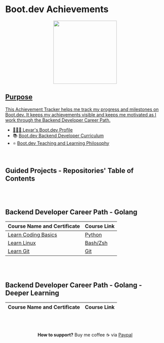 # Boot.dev Achievements

<p align="center">
<a href="https://www.boot.dev/u/lev2pr0">  
  <img src="https://github.com/bootdotdev/bootdev/assets/4583705/7a1184f1-bb43-45fa-a363-f18f8309056f" style="width:200px;" />
</p>

## Purpose

This Achievement Tracker helps me track my progress and milestones on Boot.dev. It keeps my achievements visible and keeps me motivated as I work through the Backend Developer Career Path.

- 👨🏽‍💻 [Levar's Boot.dev Profile](https://www.boot.dev/u/lev2pr0)
- 📚 [Boot.dev Backend Developer Curriculum](https://www.boot.dev/tracks/backend-python-golang)
- ⭐ [Boot.dev Teaching and Learning Philosophy](https://blog.boot.dev/about/)

</br>


## Guided Projects - Repositories' Table of Contents
<!---
- [Build a Bookbot](https://www.boot.dev/courses/build-bookbot-python)                                 
- [Build an Asteroids Game](https://www.boot.dev/courses/build-asteroids-python)
- [Build an AI Agent](Python)
- [Build a Static Site Generator](https://www.boot.dev/courses/build-static-site-generator-python)
- [Personal Project 1](https://www.boot.dev/courses/build-personal-project-1)
- [Build a Pokedex](https://www.boot.dev/courses/build-pokedex-cli-golang)
- [Build a Blog Aggregator](https://www.boot.dev/courses/build-blog-aggregator-golang)
- [Capstone Project](https://www.boot.dev/courses/build-capstone-project)
--->

<br></br>

## Backend Developer Career Path - Golang

| Course Name and Certificate                                                                                | Course Link                                                                                  |
| ---------------------------------------------------------------------------------------------------------- | -------------------------------------------------------------------------------------------- |
| [Learn Coding Basics](https://www.boot.dev/certificates/2b7c9a77-e8c6-443a-afc1-d6aef7d618f0)              | [Python](https://www.boot.dev/courses/learn-code-python)                                     |
| [Learn Linux](https://www.boot.dev/certificates/3b7d5077-1a44-4757-91b6-0f4d0858bfd1)                      | [Bash/Zsh](https://www.boot.dev/courses/learn-linux)                                         |
| [Learn Git](https://www.boot.dev/certificates/35846e49-e2ff-4492-be1f-71a0330534ec)                        | [Git](https://www.boot.dev/courses/learn-git)                                                |

<!---
| [Learn Object Oriented Programming]()                                                                      | [Python](https://www.boot.dev/courses/learn-object-oriented-programming-python)              |
| [Learn Functional Programming]()                                                                           | [Python](https://www.boot.dev/courses/learn-functional-programming-python)                   |
| [Learn Data Structures and Algorithms]()                                                                   | [Python](https://www.boot.dev/courses/learn-data-structures-and-algorithms-python)           |
| [Learn Memory Management]()                                                                                | [C](https://www.boot.dev/courses/learn-memory-management-c)                                  |
| [Learn Golang]()                                                                                           | [Go](https://www.boot.dev/courses/learn-golang)                                              |
| [Learn Networking]()                                                                                       | Go                                                                                           |
| [Learn HTTP Clients]()                                                                                     | [Go](https://www.boot.dev/courses/learn-http-clients-golang)                                 |
| [Learn SQL]()                                                                                              | [SQL](https://www.boot.dev/courses/learn-sql)                                                |
| [Learn HTTP Servers]()                                                                                     | [Go](https://www.boot.dev/courses/learn-http-servers-golang)                                 |
| [Learn File Storage and CDNs]()                                                                            | [Go + S3 + CloudFront](https://www.boot.dev/courses/learn-file-servers-s3-cloudfront-golang) |
| [Learn Docker]()                                                                                           | [Docker](https://www.boot.dev/courses/learn-docker)                                          |
| [Learn CI/CD]()                                                                                            | [Docker + GitHub + Go](https://www.boot.dev/courses/learn-ci-cd-github-docker)               |
| [Learn Web Security]()                                                                                     | Go                                                                                           |
| [Learn Pub/Sub Architecture]()                                                                             | [Go](https://www.boot.dev/courses/learn-pub-sub-rabbitmq)                                    |
| [Learn to Find a Job]()                                                                                    | [Job Search](https://www.boot.dev/courses/learn-job-search)                                  |

--->

<br></br>

## Backend Developer Career Path - Golang - Deeper Learning

| Course Name and Certificate                                                                                | Course Link                                                                                  |
| ---------------------------------------------------------------------------------------------------------- | -------------------------------------------------------------------------------------------- |
<!--
| [Learn Coding Basics](https://www.boot.dev/certificates/2b7c9a77-e8c6-443a-afc1-d6aef7d618f0)              | [Python](https://www.boot.dev/courses/learn-code-python)                                     |
--->

<br><br/>

<p align="center" 
 
 **How to support?** Buy me coffee ☕️ via [Paypal](https://www.paypal.com/donate/?business=E7G9HLW2WPV22&no_recurring=1&item_name=Empowering+all+to+achieve+success+through+technology.%0A&currency_code=USD)

</p>
